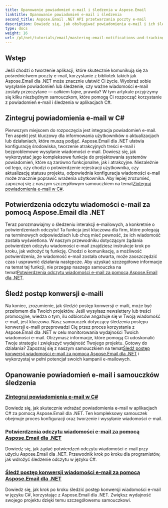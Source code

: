 ```yaml
---
title: Opanowanie powiadomień e-mail i śledzenia w Aspose.Email
linktitle: Opanowanie powiadomień e-mail i śledzenia
second_title: Aspose.Email .NET API przetwarzania poczty e-mail
description: Dowiedz się, jak obsługiwać powiadomienia e-mail i ich śledzenie w języku C# za pomocą Aspose.Email dla platformy .NET, korzystając z tej szczegółowej serii samouczków.
type: docs
weight: 16
url: /pl/net/tutorials/email/mastering-email-notifications-and-tracking/
---
```

## Wstęp

Jeśli chodzi o tworzenie aplikacji, które skutecznie komunikują się za pośrednictwem poczty e-mail, korzystanie z bibliotek takich jak Aspose.Email dla .NET może znacznie ułatwić Ci życie. Wyobraź sobie wysyłanie powiadomień lub śledzenie, czy ważne wiadomości e-mail zostały przeczytane — całkiem fajne, prawda? W tym artykule przyjrzymy się kilku niezbędnym samouczkom, które pomogą Ci rozpocząć korzystanie z powiadomień e-mail i śledzenia w aplikacjach C#.

## Zintegruj powiadomienia e-mail w C#

Pierwszym miejscem do rozpoczęcia jest integracja powiadomień e-mail. Ten aspekt jest kluczowy dla informowania użytkowników o aktualizacjach lub działaniach, które muszą podjąć. Aspose.Email dla .NET ułatwia konfigurację środowiska, tworzenie atrakcyjnych treści e-mail i bezproblemowe wysyłanie wiadomości e-mail. Dowiesz się, jak wykorzystać jego kompleksowe funkcje do projektowania systemów powiadomień, które są zarówno funkcjonalne, jak i atrakcyjne. Niezależnie od tego, czy chodzi o potwierdzenie rejestracji użytkownika, czy aktualizację statusu projektu, odpowiednia konfiguracja wiadomości e-mail może znacznie poprawić wrażenia użytkownika. Aby lepiej zrozumieć, zapoznaj się z naszym szczegółowym samouczkiem na temat[Zintegruj powiadomienia e-mail w C#](./integrate-email-notifications/).

## Potwierdzenia odczytu wiadomości e-mail za pomocą Aspose.Email dla .NET

Teraz porozmawiajmy o śledzeniu interakcji e-mailowych, a konkretnie o potwierdzeniach odczytu! Ta funkcja jest kluczowa dla firm, które polegają na terminowych odpowiedziach lub chcą mieć pewność, że ich wiadomość została wyświetlona. W naszym przewodniku dotyczącym żądania potwierdzeń odczytu wiadomości e-mail znajdziesz instrukcje krok po kroku, jak wdrożyć tę funkcję. Chodzi o komunikację, a możliwość potwierdzenia, że wiadomość e-mail została otwarta, może zaoszczędzić czas i usprawnić działania następcze. Aby uzyskać szczegółowe informacje na temat tej funkcji, nie przegap naszego samouczka na temat[Potwierdzenia odczytu wiadomości e-mail za pomocą Aspose.Email dla .NET](./email-read-receipts/).

## Śledź postęp konwersji e-maili

Na koniec, zrozumienie, jak śledzić postęp konwersji e-maili, może być przełomem dla Twoich projektów. Jeśli wysyłasz newslettery lub treści promocyjne, wiedza o tym, ilu odbiorców angażuje się w Twoją wiadomość e-mail, jest kluczowa. Nasz samouczek dotyczący śledzenia postępu konwersji e-maili przeprowadzi Cię przez proces korzystania z Aspose.Email dla .NET w celu monitorowania wydajności Twoich wiadomości e-mail. Otrzymasz informacje, które pomogą Ci udoskonalić Twoje strategie i zwiększyć wydajność Twojego projektu. Gotowy do działania? Zapoznaj się z naszym samouczkiem na temat[Śledź postęp konwersji wiadomości e-mail za pomocą Aspose.Email dla .NET](./track-email-conversion-progress/) i wykorzystaj w pełni potencjał swoich kampanii e-mailowych.

## Opanowanie powiadomień e-mail i samouczków śledzenia
### [Zintegruj powiadomienia e-mail w C#](./integrate-email-notifications/)
Dowiedz się, jak skutecznie wdrażać powiadomienia e-mail w aplikacjach C# za pomocą Aspose.Email dla .NET. Ten kompleksowy samouczek obejmuje proces konfiguracji oraz tworzenie i wysyłanie wiadomości e-mail.
### [Potwierdzenia odczytu wiadomości e-mail za pomocą Aspose.Email dla .NET](./email-read-receipts/)
Dowiedz się, jak żądać potwierdzeń odczytu wiadomości e-mail przy użyciu Aspose.Email dla .NET. Przewodnik krok po kroku dla programistów, jak wdrożyć śledzenie odczytu w języku C#.
### [Śledź postęp konwersji wiadomości e-mail za pomocą Aspose.Email dla .NET](./track-email-conversion-progress/)
Dowiedz się, jak krok po kroku śledzić postęp konwersji wiadomości e-mail w języku C#, korzystając z Aspose.Email dla .NET. Zwiększ wydajność swojego projektu dzięki temu szczegółowemu samouczkowi.